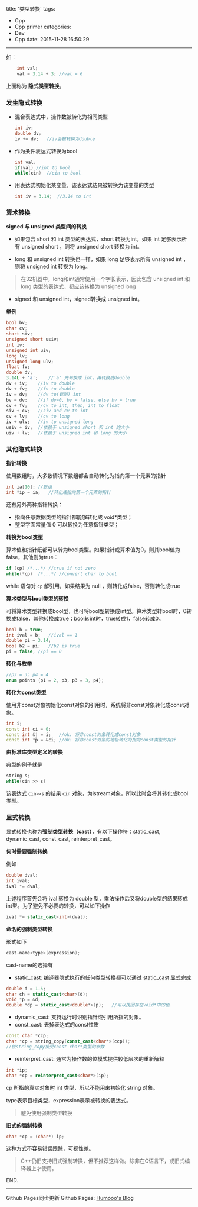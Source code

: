 title: '类型转换'
tags:
  - Cpp
  - Cpp primer
categories:
  - Dev
  - Cpp
date: 2015-11-28 16:50:29
---

如：

```C++
	int val;
	val = 3.14 + 3;	//val = 6
```

上面称为 **隐式类型转换**。

<!-- more -->

### 发生隐式转换 ###

- 混合表达式中，操作数被转化为相同类型

	```C++
	int iv;
	double dv;
	iv += dv;	//iv会被转换为double
	```

- 作为条件表达式转换为bool

	```C++
	int val;
	if(val)	//int to bool
	while(cin)	//cin to bool
	```

- 用表达式初始化某变量，该表达式结果被转换为该变量的类型

	```C++
	int iv = 3.14;	//3.14 to int
	```

### 算术转换 ###

**signed 与 unsigned 类型间的转换**

- 如果包含 short 和 int 类型的表达式，short 转换为int。如果 int 足够表示所有 unsigned short ，则将 unsigned short 转换为 int。

- long 和 unsigned int 转换也一样，如果 long 足够表示所有 unsigned int ，则将 unsigned int 转换为 long。

> 在32机器中，long和int通常使用一个字长表示，因此包含 unsigned int 和 long 类型的表达式，都应该转换为 unsigned long

- signed 和 unsigned int，signed转换成 unsigned int。

**举例**

```C++
bool bv;
char cv;
short siv;
unsigned short usiv;
int iv;
unsigned int uiv;
long lv;
unsigned long ulv;
float fv;
double dv;
3.14L + 'a';	//'a' 先转换成 int，再转换成double
dv + iv;	//iv to double
dv + fv;	//fv to double
iv = dv;	//dv to(截断) int
bv = dv;	//if dv=0, bv = false, else bv = true
cv + fv;	//cv to int, then, int to float
siv + cv;	//siv and cv to int
cv + lv;	//cv to long
iv + ulv;	//iv to unsigned long
usiv + iv;	//依赖于 unsigned short 和 int 的大小
uiv + lv;	//依赖于 unsigned int 和 long 的大小
```

### 其他隐式转换 ###

**指针转换**

使用数组时，大多数情况下数组都会自动转化为指向第一个元素的指针

```C++
int ia[10];	//数组
int *ip = ia;	//转化成指向第一个元素的指针
```

还有另外两种指针转换：

- 指向任意数据类型的指针都能够转化成 void*类型；
- 整型字面常量值 0 可以转换为任意指针类型；

**转换为bool类型**

算术值和指针纸都可以转为bool类型。如果指针或算术值为0，则其bool值为false，其他则为true：

```C++
if (cp)	/*...*/ //true if not zero
while(*cp)	/*...*/ //convert char to bool
```

while 语句对 `cp` 解引用，如果结果为 null ，则转化成false，否则转化成true

**算术类型与bool类型的转换**

可将算术类型转换成bool型，也可将bool型转换成int型。算术类型转bool时，0转换成false，其他转换成true；bool转int时，true转成1，false转成0。

```C++
bool b = true;
int ival = b;	//ival == 1
double pi = 3.14;
bool b2 = pi;	//b2 is true
pi = false; //pi == 0
```

**转化与枚举**

```C++
//p3 = 3; p4 = 4
enum points {p1 = 2, p3, p3 = 3, p4};
```

**转化为const类型**

使用非const对象初始化const对象的引用时，系统将非const对象转化成const对象。

```C++
int i;
const int ci = 0;
const int &j = i;	//ok: 将非const对象转化成const对象
const int *p = &ci;	//ok: 将非const对象的地址转化为指向const类型的指针
```

**由标准库类型定义的转换**

典型的例子就是

```C++
string s;
while(cin >> s)
```

该表达式 `cin>>s` 的结果 `cin` 对象，为istream对象，所以此时会将其转化成bool类型。

### 显式转换 ###

显式转换也称为**强制类型转换（cast）**，有以下操作符：static_cast, dynamic_cast, const_cast, reinterpret_cast。

**何时需要强制转换**

例如

```C++
double dval;
int ival;
ival *= dval;
```

上述程序首先会将 ival 转换为 double 型，乘法操作后又将double型的结果转成int型。为了避免不必要的转换，可以如下操作

```C++
ival *= static_cast<int>(dval);
```

**命名的强制类型转换**

形式如下

```C++
cast-name<type>(expression);
```

cast-name的选择有

- static_cast: 编译器隐式执行的任何类型转换都可以通过 static_cast 显式完成
```C++
double d = 1.5;
char ch = static_cast<char>(d);
void *p = &d;
double *dp = static_cast<double*>(p);	//可以找回存在void*中的值
```
- dynamic_cast: 支持运行时识别指针或引用所指的对象。
- const_cast: 去掉表达式的const性质
```C++
const char *ccp;
char *cp = string_copy(const_cast<char*>(ccp));
//使string_copy接受const char*类型的参数
```
- reinterpret_cast: 通常为操作数的位模式提供较低层次的重新解释
```C++
int *ip;
char *cp = reinterpret_cast<char*>(ip);
```
cp 所指的真实对象时 int 类型，所以不能用来初始化 string 对象。

type表示目标类型，expression表示被转换的表达式。

> 避免使用强制类型转换

**旧式的强制转换**

```C++
char *cp = (char*) ip;
```

这种方式不容易错误跟踪，可视性差。

> C++仍旧支持旧式强制转换，但不推荐这样做。除非在C语言下，或旧式编译器上才使用。

END.

---

Github Pages同步更新
Github Pages: [Humooo's Blog][1]

[1]: http://bluestein.github.io/